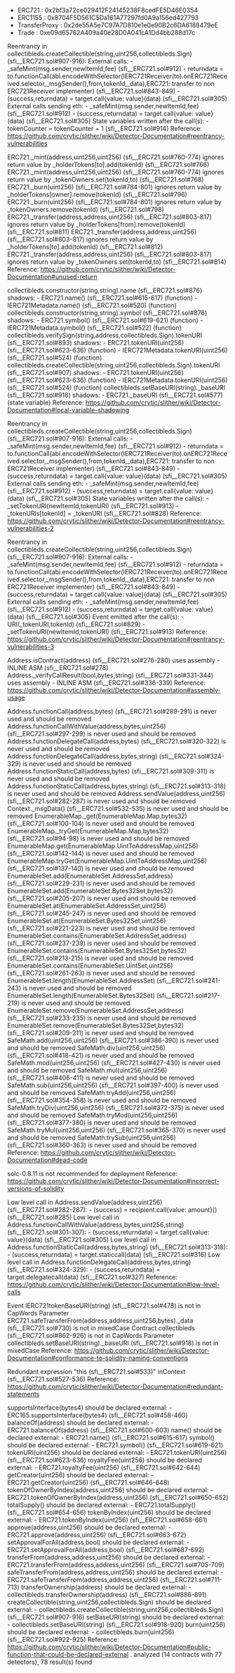 - ERC721 : 0x2bf3a72ce029412F24145238F8cedFE5D46E0354
- ERC1155 : 0x8704F5D561C5Da161A77297fd0A9a156ed427793
- TransferProxy : 0x2de55A5e7C97A7D810e1e0e90B2c6DA6188479eE
- Trade : 0xe09d65762A409a40e28D0A041cA1Dd4bb288d17c


Reentrancy in collectibleds.createCollectible(string,uint256,collectibleds.Sign) (sfi__ERC721.sol#907-916):
	External calls:
	- _safeMint(msg.sender,newItemId,fee) (sfi__ERC721.sol#912)
		- returndata = to.functionCall(abi.encodeWithSelector(IERC721Receiver(to).onERC721Received.selector,_msgSender(),from,tokenId,_data),ERC721: transfer to non ERC721Receiver implementer) (sfi__ERC721.sol#843-849)
		- (success,returndata) = target.call{value: value}(data) (sfi__ERC721.sol#305)
	External calls sending eth:
	- _safeMint(msg.sender,newItemId,fee) (sfi__ERC721.sol#912)
		- (success,returndata) = target.call{value: value}(data) (sfi__ERC721.sol#305)
	State variables written after the call(s):
	- tokenCounter = tokenCounter + 1 (sfi__ERC721.sol#914)
Reference: https://github.com/crytic/slither/wiki/Detector-Documentation#reentrancy-vulnerabilities

ERC721._mint(address,uint256,uint256) (sfi__ERC721.sol#760-774) ignores return value by _holderTokens[to].add(tokenId) (sfi__ERC721.sol#766)
ERC721._mint(address,uint256,uint256) (sfi__ERC721.sol#760-774) ignores return value by _tokenOwners.set(tokenId,to) (sfi__ERC721.sol#768)
ERC721._burn(uint256) (sfi__ERC721.sol#784-801) ignores return value by _holderTokens[owner].remove(tokenId) (sfi__ERC721.sol#796)
ERC721._burn(uint256) (sfi__ERC721.sol#784-801) ignores return value by _tokenOwners.remove(tokenId) (sfi__ERC721.sol#798)
ERC721._transfer(address,address,uint256) (sfi__ERC721.sol#803-817) ignores return value by _holderTokens[from].remove(tokenId) (sfi__ERC721.sol#811)
ERC721._transfer(address,address,uint256) (sfi__ERC721.sol#803-817) ignores return value by _holderTokens[to].add(tokenId) (sfi__ERC721.sol#812)
ERC721._transfer(address,address,uint256) (sfi__ERC721.sol#803-817) ignores return value by _tokenOwners.set(tokenId,to) (sfi__ERC721.sol#814)
Reference: https://github.com/crytic/slither/wiki/Detector-Documentation#unused-return

collectibleds.constructor(string,string).name (sfi__ERC721.sol#876) shadows:
	- ERC721.name() (sfi__ERC721.sol#615-617) (function)
	- IERC721Metadata.name() (sfi__ERC721.sol#520) (function)
collectibleds.constructor(string,string).symbol (sfi__ERC721.sol#876) shadows:
	- ERC721.symbol() (sfi__ERC721.sol#619-621) (function)
	- IERC721Metadata.symbol() (sfi__ERC721.sol#522) (function)
collectibleds.verifySign(string,address,collectibleds.Sign).tokenURI (sfi__ERC721.sol#893) shadows:
	- ERC721.tokenURI(uint256) (sfi__ERC721.sol#623-636) (function)
	- IERC721Metadata.tokenURI(uint256) (sfi__ERC721.sol#524) (function)
collectibleds.createCollectible(string,uint256,collectibleds.Sign).tokenURI (sfi__ERC721.sol#907) shadows:
	- ERC721.tokenURI(uint256) (sfi__ERC721.sol#623-636) (function)
	- IERC721Metadata.tokenURI(uint256) (sfi__ERC721.sol#524) (function)
collectibleds.setBaseURI(string)._baseURI (sfi__ERC721.sol#918) shadows:
	- ERC721._baseURI (sfi__ERC721.sol#577) (state variable)
Reference: https://github.com/crytic/slither/wiki/Detector-Documentation#local-variable-shadowing

Reentrancy in collectibleds.createCollectible(string,uint256,collectibleds.Sign) (sfi__ERC721.sol#907-916):
	External calls:
	- _safeMint(msg.sender,newItemId,fee) (sfi__ERC721.sol#912)
		- returndata = to.functionCall(abi.encodeWithSelector(IERC721Receiver(to).onERC721Received.selector,_msgSender(),from,tokenId,_data),ERC721: transfer to non ERC721Receiver implementer) (sfi__ERC721.sol#843-849)
		- (success,returndata) = target.call{value: value}(data) (sfi__ERC721.sol#305)
	External calls sending eth:
	- _safeMint(msg.sender,newItemId,fee) (sfi__ERC721.sol#912)
		- (success,returndata) = target.call{value: value}(data) (sfi__ERC721.sol#305)
	State variables written after the call(s):
	- _setTokenURI(newItemId,tokenURI) (sfi__ERC721.sol#913)
		- _tokenURIs[tokenId] = _tokenURI (sfi__ERC721.sol#828)
Reference: https://github.com/crytic/slither/wiki/Detector-Documentation#reentrancy-vulnerabilities-2

Reentrancy in collectibleds.createCollectible(string,uint256,collectibleds.Sign) (sfi__ERC721.sol#907-916):
	External calls:
	- _safeMint(msg.sender,newItemId,fee) (sfi__ERC721.sol#912)
		- returndata = to.functionCall(abi.encodeWithSelector(IERC721Receiver(to).onERC721Received.selector,_msgSender(),from,tokenId,_data),ERC721: transfer to non ERC721Receiver implementer) (sfi__ERC721.sol#843-849)
		- (success,returndata) = target.call{value: value}(data) (sfi__ERC721.sol#305)
	External calls sending eth:
	- _safeMint(msg.sender,newItemId,fee) (sfi__ERC721.sol#912)
		- (success,returndata) = target.call{value: value}(data) (sfi__ERC721.sol#305)
	Event emitted after the call(s):
	- URI(_tokenURI,tokenId) (sfi__ERC721.sol#829)
		- _setTokenURI(newItemId,tokenURI) (sfi__ERC721.sol#913)
Reference: https://github.com/crytic/slither/wiki/Detector-Documentation#reentrancy-vulnerabilities-3

Address.isContract(address) (sfi__ERC721.sol#276-280) uses assembly
	- INLINE ASM (sfi__ERC721.sol#278)
Address._verifyCallResult(bool,bytes,string) (sfi__ERC721.sol#331-344) uses assembly
	- INLINE ASM (sfi__ERC721.sol#336-339)
Reference: https://github.com/crytic/slither/wiki/Detector-Documentation#assembly-usage

Address.functionCall(address,bytes) (sfi__ERC721.sol#289-291) is never used and should be removed
Address.functionCallWithValue(address,bytes,uint256) (sfi__ERC721.sol#297-299) is never used and should be removed
Address.functionDelegateCall(address,bytes) (sfi__ERC721.sol#320-322) is never used and should be removed
Address.functionDelegateCall(address,bytes,string) (sfi__ERC721.sol#324-329) is never used and should be removed
Address.functionStaticCall(address,bytes) (sfi__ERC721.sol#309-311) is never used and should be removed
Address.functionStaticCall(address,bytes,string) (sfi__ERC721.sol#313-318) is never used and should be removed
Address.sendValue(address,uint256) (sfi__ERC721.sol#282-287) is never used and should be removed
Context._msgData() (sfi__ERC721.sol#532-535) is never used and should be removed
EnumerableMap._get(EnumerableMap.Map,bytes32) (sfi__ERC721.sol#100-104) is never used and should be removed
EnumerableMap._tryGet(EnumerableMap.Map,bytes32) (sfi__ERC721.sol#94-98) is never used and should be removed
EnumerableMap.get(EnumerableMap.UintToAddressMap,uint256) (sfi__ERC721.sol#142-144) is never used and should be removed
EnumerableMap.tryGet(EnumerableMap.UintToAddressMap,uint256) (sfi__ERC721.sol#137-140) is never used and should be removed
EnumerableSet.add(EnumerableSet.AddressSet,address) (sfi__ERC721.sol#229-231) is never used and should be removed
EnumerableSet.add(EnumerableSet.Bytes32Set,bytes32) (sfi__ERC721.sol#205-207) is never used and should be removed
EnumerableSet.at(EnumerableSet.AddressSet,uint256) (sfi__ERC721.sol#245-247) is never used and should be removed
EnumerableSet.at(EnumerableSet.Bytes32Set,uint256) (sfi__ERC721.sol#221-223) is never used and should be removed
EnumerableSet.contains(EnumerableSet.AddressSet,address) (sfi__ERC721.sol#237-239) is never used and should be removed
EnumerableSet.contains(EnumerableSet.Bytes32Set,bytes32) (sfi__ERC721.sol#213-215) is never used and should be removed
EnumerableSet.contains(EnumerableSet.UintSet,uint256) (sfi__ERC721.sol#261-263) is never used and should be removed
EnumerableSet.length(EnumerableSet.AddressSet) (sfi__ERC721.sol#241-243) is never used and should be removed
EnumerableSet.length(EnumerableSet.Bytes32Set) (sfi__ERC721.sol#217-219) is never used and should be removed
EnumerableSet.remove(EnumerableSet.AddressSet,address) (sfi__ERC721.sol#233-235) is never used and should be removed
EnumerableSet.remove(EnumerableSet.Bytes32Set,bytes32) (sfi__ERC721.sol#209-211) is never used and should be removed
SafeMath.add(uint256,uint256) (sfi__ERC721.sol#386-390) is never used and should be removed
SafeMath.div(uint256,uint256) (sfi__ERC721.sol#418-421) is never used and should be removed
SafeMath.mod(uint256,uint256) (sfi__ERC721.sol#427-430) is never used and should be removed
SafeMath.mul(uint256,uint256) (sfi__ERC721.sol#406-411) is never used and should be removed
SafeMath.sub(uint256,uint256) (sfi__ERC721.sol#397-400) is never used and should be removed
SafeMath.tryAdd(uint256,uint256) (sfi__ERC721.sol#354-358) is never used and should be removed
SafeMath.tryDiv(uint256,uint256) (sfi__ERC721.sol#372-375) is never used and should be removed
SafeMath.tryMod(uint256,uint256) (sfi__ERC721.sol#377-380) is never used and should be removed
SafeMath.tryMul(uint256,uint256) (sfi__ERC721.sol#365-370) is never used and should be removed
SafeMath.trySub(uint256,uint256) (sfi__ERC721.sol#360-363) is never used and should be removed
Reference: https://github.com/crytic/slither/wiki/Detector-Documentation#dead-code

solc-0.8.11 is not recommended for deployment
Reference: https://github.com/crytic/slither/wiki/Detector-Documentation#incorrect-versions-of-solidity

Low level call in Address.sendValue(address,uint256) (sfi__ERC721.sol#282-287):
	- (success) = recipient.call{value: amount}() (sfi__ERC721.sol#285)
Low level call in Address.functionCallWithValue(address,bytes,uint256,string) (sfi__ERC721.sol#301-307):
	- (success,returndata) = target.call{value: value}(data) (sfi__ERC721.sol#305)
Low level call in Address.functionStaticCall(address,bytes,string) (sfi__ERC721.sol#313-318):
	- (success,returndata) = target.staticcall(data) (sfi__ERC721.sol#316)
Low level call in Address.functionDelegateCall(address,bytes,string) (sfi__ERC721.sol#324-329):
	- (success,returndata) = target.delegatecall(data) (sfi__ERC721.sol#327)
Reference: https://github.com/crytic/slither/wiki/Detector-Documentation#low-level-calls

Event IERC721tokenBaseURI(string) (sfi__ERC721.sol#478) is not in CapWords
Parameter ERC721.safeTransferFrom(address,address,uint256,bytes)._data (sfi__ERC721.sol#730) is not in mixedCase
Contract collectibleds (sfi__ERC721.sol#862-926) is not in CapWords
Parameter collectibleds.setBaseURI(string)._baseURI (sfi__ERC721.sol#918) is not in mixedCase
Reference: https://github.com/crytic/slither/wiki/Detector-Documentation#conformance-to-solidity-naming-conventions

Redundant expression "this (sfi__ERC721.sol#533)" inContext (sfi__ERC721.sol#527-536)
Reference: https://github.com/crytic/slither/wiki/Detector-Documentation#redundant-statements

supportsInterface(bytes4) should be declared external:
	- ERC165.supportsInterface(bytes4) (sfi__ERC721.sol#458-460)
balanceOf(address) should be declared external:
	- ERC721.balanceOf(address) (sfi__ERC721.sol#600-603)
name() should be declared external:
	- ERC721.name() (sfi__ERC721.sol#615-617)
symbol() should be declared external:
	- ERC721.symbol() (sfi__ERC721.sol#619-621)
tokenURI(uint256) should be declared external:
	- ERC721.tokenURI(uint256) (sfi__ERC721.sol#623-636)
royaltyFee(uint256) should be declared external:
	- ERC721.royaltyFee(uint256) (sfi__ERC721.sol#642-644)
getCreator(uint256) should be declared external:
	- ERC721.getCreator(uint256) (sfi__ERC721.sol#646-648)
tokenOfOwnerByIndex(address,uint256) should be declared external:
	- ERC721.tokenOfOwnerByIndex(address,uint256) (sfi__ERC721.sol#650-652)
totalSupply() should be declared external:
	- ERC721.totalSupply() (sfi__ERC721.sol#654-656)
tokenByIndex(uint256) should be declared external:
	- ERC721.tokenByIndex(uint256) (sfi__ERC721.sol#658-661)
approve(address,uint256) should be declared external:
	- ERC721.approve(address,uint256) (sfi__ERC721.sol#663-672)
setApprovalForAll(address,bool) should be declared external:
	- ERC721.setApprovalForAll(address,bool) (sfi__ERC721.sol#687-692)
transferFrom(address,address,uint256) should be declared external:
	- ERC721.transferFrom(address,address,uint256) (sfi__ERC721.sol#705-709)
safeTransferFrom(address,address,uint256) should be declared external:
	- ERC721.safeTransferFrom(address,address,uint256) (sfi__ERC721.sol#711-713)
transferOwnership(address) should be declared external:
	- collectibleds.transferOwnership(address) (sfi__ERC721.sol#886-891)
createCollectible(string,uint256,collectibleds.Sign) should be declared external:
	- collectibleds.createCollectible(string,uint256,collectibleds.Sign) (sfi__ERC721.sol#907-916)
setBaseURI(string) should be declared external:
	- collectibleds.setBaseURI(string) (sfi__ERC721.sol#918-920)
burn(uint256) should be declared external:
	- collectibleds.burn(uint256) (sfi__ERC721.sol#922-925)
Reference: https://github.com/crytic/slither/wiki/Detector-Documentation#public-function-that-could-be-declared-external
. analyzed (14 contracts with 77 detectors), 78 result(s) found
